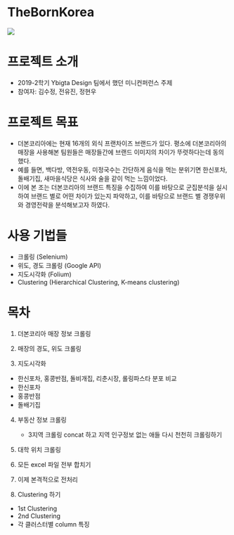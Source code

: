 # TheBornKorea
![](http://img.hankyung.com/photo/201812/AKR20181214109100005_01_i.jpg)  

# 프로젝트 소개
- 2019-2학기 Ybigta Design 팀에서 했던 미니컨퍼런스 주제
- 참여자: 김수정, 전유진, 정현우

# 프로젝트 목표
- 더본코리아에는 현재 16개의 외식 프랜차이즈 브랜드가 있다. 평소에 더본코리아의 매장을 사용해본 팀원들은 매장들간에 브랜드 이미지의 차이가 뚜렷하다는데 동의했다. 
- 예를 들면, 백다방, 역전우동, 미정국수는 간단하게 음식을 먹는 분위기면 한신포차, 돌배기집, 새마을식당은 식사와 술을 같이 먹는 느낌이었다.
- 이에 본 조는 더본코리아의 브랜드 특징을 수집하여 이를 바탕으로 군집분석을 실시하여 브랜드 별로 어떤 차이가 있는지 파악하고, 이를 바탕으로 브랜드 별 경쟁우위와 경영전략을 분석해보고자 하였다.

# 사용 기법들
- 크롤링 (Selenium)
- 위도, 경도 크롤링 (Google API)
- 지도시각화 (Folium)
- Clustering (Hierarchical Clustering, K-means clustering)

# 목차
 1. 더본코리아 매장 정보 크롤링
 
 2. 매장의 경도, 위도 크롤링
 
 3. 지도시각화
  - 한신포차, 홍콩반점, 돌비개집, 리춘시장, 롤링파스타 분포 비교
  - 한신포차
  - 홍콩반점
  - 돌배기집
   
 4. 부동산 정보 크롤링
    - 3지역 크롤링 concat 하고 지역 인구정보 없는 애들 다시 천천히 크롤링하기
    
 5. 대학 위치 크롤링
 
 6. 모든 excel 파일 전부 합치기
 
 7. 이제 본격적으로 전처리
 
 8. Clustering 하기
  - 1st Clustering
  - 2nd Clustering
  - 각 클러스터별 column 특징
